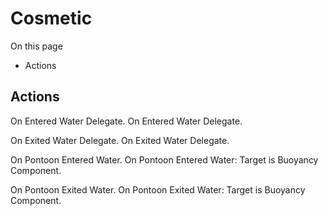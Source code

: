 # Cosmetic

On this page 

  * Actions





## Actions

On Entered Water Delegate. On Entered Water Delegate.

On Exited Water Delegate. On Exited Water Delegate.

On Pontoon Entered Water. On Pontoon Entered Water: Target is Buoyancy Component.

On Pontoon Exited Water. On Pontoon Exited Water: Target is Buoyancy Component.

